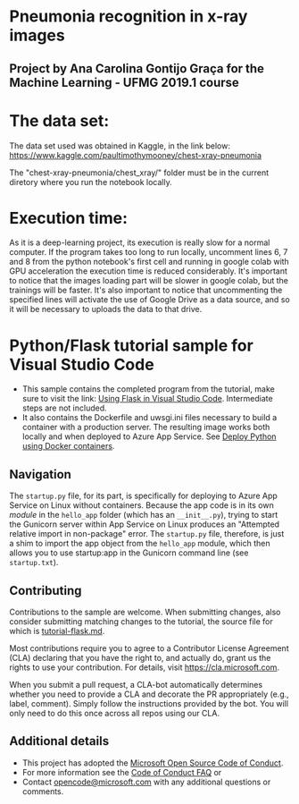 
# Pneumonia recognition in x-ray images
## Project by Ana Carolina Gontijo Graça for the Machine Learning - UFMG 2019.1 course

# The data set:
The data set used was obtained in Kaggle, in the link below:
    https://www.kaggle.com/paultimothymooney/chest-xray-pneumonia

  The "chest-xray-pneumonia/chest_xray/" folder must be in the current diretory where you run the notebook locally.

# Execution time:
  As it is a deep-learning project, its execution is really slow for a normal computer. If the program takes too long to run locally, uncomment lines 6, 7 and 8 from the python notebook's first cell and running in google colab with GPU acceleration the execution time is reduced considerably. It's important to notice that the images loading part will be slower in google colab, but the trainings will be faster. It's also important to notice that uncommenting the specified lines will activate the use of Google Drive as a data source, and so it will be necessary to uploads the data to that drive.





# Python/Flask tutorial sample for Visual Studio Code

* This sample contains the completed program from the tutorial, make sure to visit the link: [Using Flask in Visual Studio Code](https://code.visualstudio.com/docs/python/tutorial-flask). Intermediate steps are not included.
* It also contains the Dockerfile and uwsgi.ini files necessary to build a container with a production server. The resulting image works both locally and when deployed to Azure App Service. See [Deploy Python using Docker containers](https://code.visualstudio.com/docs/python/tutorial-deploy-containers).

## Navigation

The `startup.py` file, for its part, is specifically for deploying to Azure App Service on Linux without containers. Because the app code is in its own *module* in the `hello_app` folder (which has an `__init__.py`), trying to start the Gunicorn server within App Service on Linux produces an "Attempted relative import in non-package" error. The `startup.py` file, therefore, is just a shim to import the app object from the `hello_app` module, which then allows you to use startup:app in the Gunicorn command line (see `startup.txt`).

## Contributing

Contributions to the sample are welcome. When submitting changes, also consider submitting matching changes to the tutorial, the source file for which is [tutorial-flask.md](https://github.com/Microsoft/vscode-docs/blob/master/docs/python/tutorial-flask.md).

Most contributions require you to agree to a Contributor License Agreement (CLA) declaring that you have the right to, and actually do, grant us the rights to use your contribution. For details, visit https://cla.microsoft.com.

When you submit a pull request, a CLA-bot automatically determines whether you need to provide a CLA and decorate the PR appropriately (e.g., label, comment). Simply follow the instructions provided by the bot. You will only need to do this once across all repos using our CLA.

## Additional details

* This project has adopted the [Microsoft Open Source Code of Conduct](https://opensource.microsoft.com/codeofconduct/).
* For more information see the [Code of Conduct FAQ](https://opensource.microsoft.com/codeofconduct/faq/) or
* Contact [opencode@microsoft.com](mailto:opencode@microsoft.com) with any additional questions or comments.
